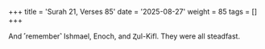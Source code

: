 +++
title = 'Surah 21, Verses 85'
date = '2025-08-27'
weight = 85
tags = []
+++

And ˹remember˺ Ishmael, Enoch, and Ⱬul-Kifl. They were all steadfast.